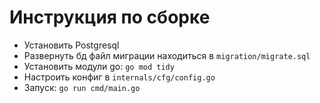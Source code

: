 # Инструкция по сборке  


 - Установить Postgresql
 - Развернуть бд файл миграции находиться в ```migration/migrate.sql```
 - Установить модули go: ```go mod tidy```
 - Настроить конфиг в ```internals/cfg/config.go```
 - Запуск: ```go run cmd/main.go```


 